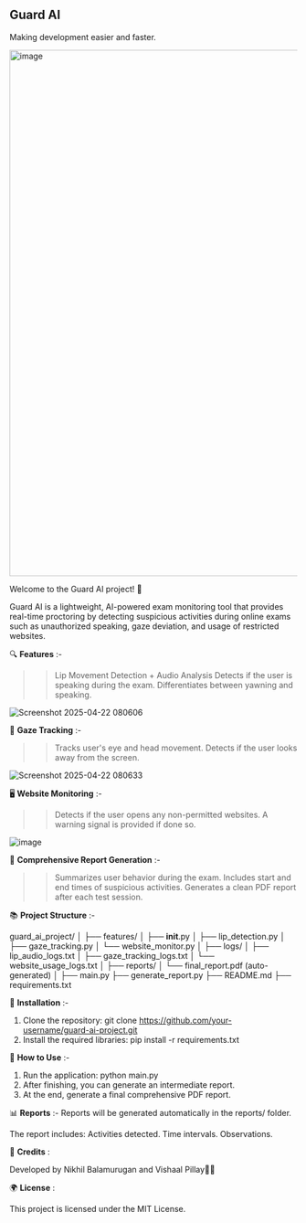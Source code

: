 <p align="center">
  <h2><strong>Guard AI</strong></h2>
  Making development easier and faster.
</p>

<img width="921" alt="image" src="https://github.com/user-attachments/assets/af00313d-d908-4364-9fd8-d66df4320906" />



Welcome to the Guard AI project! 🚨

Guard AI is a lightweight, AI-powered exam monitoring tool that provides real-time proctoring by detecting suspicious activities during online exams such as unauthorized speaking, gaze deviation, and usage of restricted websites.

🔍 **Features** :-

>> Lip Movement Detection + Audio Analysis
>> Detects if the user is speaking during the exam.
>> Differentiates between yawning and speaking.


![Screenshot 2025-04-22 080606](https://github.com/user-attachments/assets/593bdd54-aefe-4661-9372-23dd122bc329)



👀 **Gaze Tracking** :-

>> Tracks user's eye and head movement.
>> Detects if the user looks away from the screen.

![Screenshot 2025-04-22 080633](https://github.com/user-attachments/assets/02e1a10c-1b59-42de-b5d4-9909a570e5ee)



🖥️ **Website Monitoring** :-

>> Detects if the user opens any non-permitted websites.
>> A warning signal is provided if done so.

![image](https://github.com/user-attachments/assets/9483937b-ed4f-49f1-bffe-576b46809111)



📂 **Comprehensive Report Generation** :-

>> Summarizes user behavior during the exam.
>> Includes start and end times of suspicious activities.
>> Generates a clean PDF report after each test session.

📚 **Project Structure** :-

guard_ai_project/
│
├── features/
│   ├── __init__.py
│   ├── lip_detection.py
│   ├── gaze_tracking.py
│   └── website_monitor.py
│
├── logs/
│   ├── lip_audio_logs.txt
│   ├── gaze_tracking_logs.txt
│   └── website_usage_logs.txt
│
├── reports/
│   └── final_report.pdf (auto-generated)
│
├── main.py
├── generate_report.py
├── README.md
├── requirements.txt

🔧 **Installation** :-
1. Clone the repository: git clone https://github.com/your-username/guard-ai-project.git
2. Install the required libraries: pip install -r requirements.txt

📅 **How to Use** :-
1. Run the application: python main.py
2. After finishing, you can generate an intermediate report.
3. At the end, generate a final comprehensive PDF report.

📊 **Reports** :-
Reports will be generated automatically in the reports/ folder.

The report includes:
Activities detected.
Time intervals.
Observations.

🎉 **Credits** :

Developed by Nikhil Balamurugan and Vishaal Pillay👨‍💻

🌍 **License** :

This project is licensed under the MIT License.
